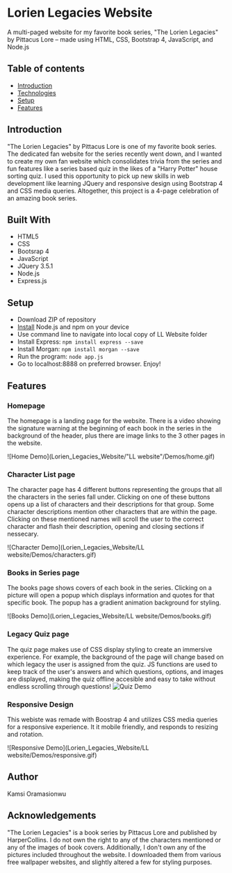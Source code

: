 # Lorien Legacies Website
A multi-paged website for my favorite book series, "The Lorien Legacies" by Pittacus Lore – made using HTML, CSS, Bootstrap 4, JavaScript, and Node.js

## Table of contents
* [Introduction](#introduction)
* [Technologies](#built-with)
* [Setup](#setup)
* [Features](#features)

## Introduction 
"The Lorien Legacies" by Pittacus Lore is one of my favorite book series. The dedicated fan website for the series recently went down, and I wanted to create my own fan website which consolidates trivia from the series and fun features like a series based quiz in the likes of a "Harry Potter" house sorting quiz. I used this opportunity to pick up new skills in web development like learning JQuery and responsive design using Bootstrap 4 and CSS media queries. Altogether, this project is a 4-page celebration of an amazing book series.

## Built With
* HTML5
* CSS
* Bootsrap 4
* JavaScript
* JQuery 3.5.1
* Node.js
* Express.js

## Setup
* Download ZIP of repository 
* [Install](https://nodejs.org/en/download/) Node.js and npm on your device
* Use command line to navigate into local copy of LL Website folder
* Install Express: `npm install express --save`
* Install Morgan: `npm install morgan --save`
* Run the program: `node app.js`
* Go to localhost:8888 on preferred browser. Enjoy!

## Features
### Homepage
The homepage is a landing page for the website. There is a video showing the signature warning at the beginning of each book in the series in the background of the header, plus there are image links to the 3 other pages in the website.

![Home Demo](Lorien_Legacies_Website/"LL website"/Demos/home.gif)

### Character List page
The character page has 4 different buttons representing the groups that all the characters in the series fall under. Clicking on one of these buttons opens up a list of characters and their descriptions for that group. Some character descriptions mention other characters that are within the page. Clicking on these mentioned names will scroll the user to the correct character and flash their description, opening and closing sections if nessecary.

![Character Demo](Lorien_Legacies_Website/LL website/Demos/characters.gif)

### Books in Series page
The books page shows covers of each book in the series. Clicking on a picture will open a popup which displays information and quotes for that specific book. The popup has a gradient animation background for styling. 

![Books Demo](Lorien_Legacies_Website/LL website/Demos/books.gif)

### Legacy Quiz page
The quiz page makes use of CSS display styling to create an immersive experience. For example, the background of the page will change based on which legacy the user is assigned from the quiz. JS functions are used to keep track of the user's answers and which questions, options, and images are displayed, making the quiz offline accesible and easy to take without endless scrolling through questions!
![Quiz Demo](Lorien_Legacies_Website/Demos/quiz.gif)

### Responsive Design
This webiste was remade with Boostrap 4 and utilizes CSS media queries for a responsive experience. It it mobile friendly, and responds to resizing and rotation.

![Responsive Demo](Lorien_Legacies_Website/LL website/Demos/responsive.gif)

## Author
Kamsi Oramasionwu

## Acknowledgements
"The Lorien Legacies" is a book series by Pittacus Lore and published by HarperCollins. I do not own the right to any of the characters mentioned or any of the images of book covers. Additionally, I don't own any of the pictures included throughout the website. I downloaded them from various free wallpaper websites, and slightly altered a few for styling purposes.
